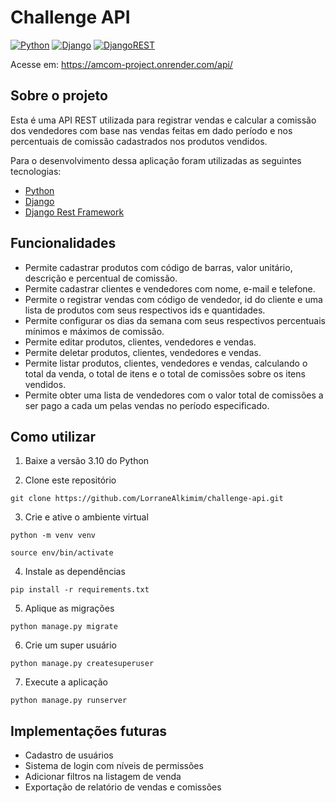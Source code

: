 # Challenge API

[![Python](https://img.shields.io/badge/python-%2314354C.svg?style=flat&logo=python&logoColor=white)](https://www.python.org/)
[![Django](https://img.shields.io/badge/django-%23092E20.svg?style=flat&logo=django&logoColor=white)](https://www.djangoproject.com/)
[![DjangoREST](https://img.shields.io/badge/DJANGO-REST-ff1709?style=flat&logo=django&logoColor=white&color=ff1709&labelColor=gray)](https://www.django-rest-framework.org/)

Acesse em: https://amcom-project.onrender.com/api/

## Sobre o projeto

Esta é uma API REST utilizada para registrar vendas e calcular a comissão dos vendedores com base nas vendas feitas em dado período e nos percentuais de comissão cadastrados nos produtos vendidos.

Para o desenvolvimento dessa aplicação foram utilizadas as seguintes tecnologias:

- [Python](https://www.python.org/)
- [Django](https://www.djangoproject.com/)
- [Django Rest Framework](https://www.django-rest-framework.org/)

## Funcionalidades
- Permite cadastrar produtos com código de barras, valor unitário, descrição e percentual de comissão.
- Permite cadastrar clientes e vendedores com nome, e-mail e telefone.
- Permite o registrar vendas com código de vendedor, id do cliente e uma lista de produtos com seus respectivos ids e quantidades.
- Permite configurar os dias da semana com seus respectivos percentuais mínimos e máximos de comissão.
- Permite editar produtos, clientes, vendedores e vendas.
- Permite deletar produtos, clientes, vendedores e vendas.
- Permite listar produtos, clientes, vendedores e vendas, calculando o total da venda, o total de itens e o total de comissões sobre os itens vendidos.
- Permite obter uma lista de vendedores com o valor total de comissões a ser pago a cada um pelas vendas no período especificado.

## Como utilizar

1. Baixe a versão 3.10 do Python

2. Clone este repositório

```
git clone https://github.com/LorraneAlkimim/challenge-api.git
```

3. Crie e ative o ambiente virtual

```
python -m venv venv

source env/bin/activate
```

4. Instale as dependências

```
pip install -r requirements.txt
```

5. Aplique as migrações

```
python manage.py migrate
```

6. Crie um super usuário

```
python manage.py createsuperuser
```

7. Execute a aplicação

```
python manage.py runserver
```

## Implementações futuras

- Cadastro de usuários
- Sistema de login com níveis de permissões
- Adicionar filtros na listagem de venda
- Exportação de relatório de vendas e comissões
